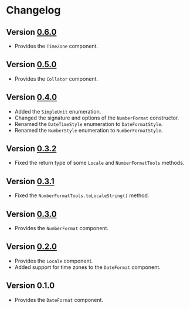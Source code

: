 # Changelog

## Version [0.6.0](https://github.com/cedx/intl.hx/compare/v0.5.0...v0.6.0)
- Provides the `TimeZone` component.

## Version [0.5.0](https://github.com/cedx/intl.hx/compare/v0.4.0...v0.5.0)
- Provides the `Collator` component.

## Version [0.4.0](https://github.com/cedx/intl.hx/compare/v0.3.2...v0.4.0)
- Added the `SimpleUnit` enumeration.
- Changed the signature and options of the `NumberFormat` constructor.
- Renamed the `DateTimeStyle` enumeration to `DateFormatStyle`.
- Renamed the `NumberStyle` enumeration to `NumberFormatStyle`.

## Version [0.3.2](https://github.com/cedx/intl.hx/compare/v0.3.1...v0.3.2)
- Fixed the return type of some `Locale` and `NumberFormatTools` methods.

## Version [0.3.1](https://github.com/cedx/intl.hx/compare/v0.3.0...v0.3.1)
- Fixed the `NumberFormatTools.toLocaleString()` method.

## Version [0.3.0](https://github.com/cedx/intl.hx/compare/v0.2.0...v0.3.0)
- Provides the `NumberFormat` component.

## Version [0.2.0](https://github.com/cedx/intl.hx/compare/v0.1.0...v0.2.0)
- Provides the `Locale` component.
- Added support for time zones to the `DateFormat` component.

## Version 0.1.0
- Provides the `DateFormat` component.
